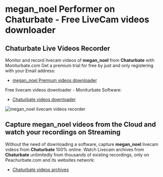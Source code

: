 # megan_noel Performer on Chaturbate - Free LiveCam videos downloader

## Chaturbate Live Videos Recorder

Monitor and record livecam videos of **megan_noel** from **Chaturbate** with Moniturbate.com
Get a premium trial for free by just and only registering with your Email address:
* [megan_noel Premium videos downloader](https://moniturbate.com/request-demo-licence-key.html)

Free livecam videos downloader - Moniturbate Software:
* [Chaturbate videos downloader](https://moniturbate.com/moniturbate-download-software.html)

![megan_noel livecam videos recorder](https://peachurnet.com/templates/moniturbate-software.png)


## Capture megan_noel videos from the Cloud and watch your recordings on Streaming

Without the need of downloading a software, capture **megan_noel** livecam videos from **Chaturbate** 100% online.
Watch Livecam archives from **Chaturbate** unlimitedly from thousands of existing recordings, only on Peachurbate.com and its websites network:
* [Chaturbate videos archives](https://peachurnet.com/)